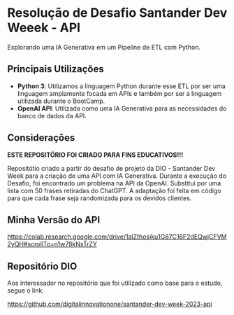 # Resolução de Desafio Santander Dev Weeek - API
Explorando uma IA Generativa em um Pipeline de ETL com Python.
## Principais Utilizações
* **Python 3**: Utilizamos a linguagem Python durante esse ETL por ser uma linguagem amplamente focada em APIs e também por ser a linguagem utilizada durante o BootCamp.
* **OpenAI API**: Utilizada como uma IA Generativa para as necessidades do banco de dados da API.
## Considerações
**ESTE REPOSITÓRIO FOI CRIADO PARA FINS EDUCATIVOS!!!**

Repositótio criado a partir do desafio de projeto da DIO - Santander Dev Week para a criação de uma API com IA Generativa.
Durante a execução do Desafio, foi encontrado um problema na API da OpenAI. Substitui por uma lista com 50 frases retiradas do ChatGPT.
A adaptação foi feita em código para que cada frase seja randomizada para os devidos clientes.
## Minha Versão do API

https://colab.research.google.com/drive/1alZthosjku1G87C16F2dEQwjCFVM2yQH#scrollTo=n1w78kNxTrZY

## Repositório DIO
Aos interessador no repositório que foi utilizado como base para o estudo, segue o link:

https://github.com/digitalinnovationone/santander-dev-week-2023-api
